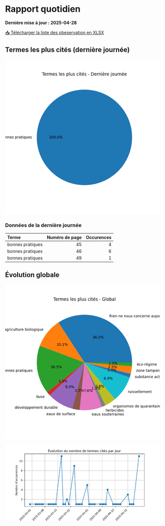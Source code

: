 # Rapport quotidien

**Dernière mise à jour : 2025-04-28**

[📥 Télécharger la liste des obeservation en XLSX](https://github.com/LlrdntCORDER/VeilleMoniteur/releases/latest/download/Data.xlsx)

## Termes les plus cités (dernière journée)

![Graphique](img/last_day_pie.png)

### Données de la dernière journée

| Terme            |   Numéro de page |   Occurences |
|:-----------------|-----------------:|-------------:|
| bonnes pratiques |               45 |            4 |
| bonnes pratiques |               46 |            6 |
| bonnes pratiques |               49 |            1 |

## Évolution globale

![Graphique](img/global_pie.png)

![Graphique](img/evolution_line.png)

